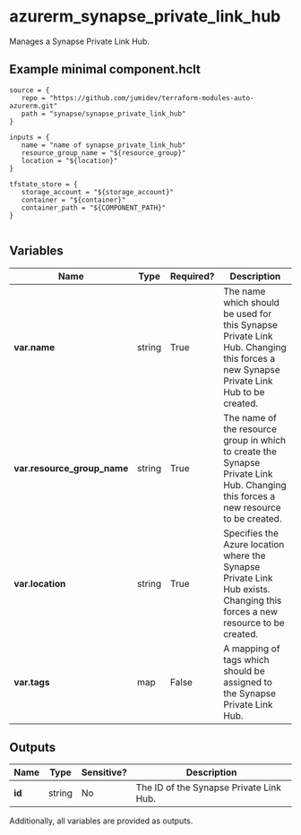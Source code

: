 # azurerm_synapse_private_link_hub

Manages a Synapse Private Link Hub.

## Example minimal component.hclt

```hcl
source = {
   repo = "https://github.com/jumidev/terraform-modules-auto-azurerm.git" 
   path = "synapse/synapse_private_link_hub" 
}

inputs = {
   name = "name of synapse_private_link_hub" 
   resource_group_name = "${resource_group}" 
   location = "${location}" 
}

tfstate_store = {
   storage_account = "${storage_account}" 
   container = "${container}" 
   container_path = "${COMPONENT_PATH}" 
}


```

## Variables

| Name | Type | Required? |  Description |
| ---- | ---- | --------- |  ----------- |
| **var.name** | string | True | The name which should be used for this Synapse Private Link Hub. Changing this forces a new Synapse Private Link Hub to be created. | 
| **var.resource_group_name** | string | True | The name of the resource group in which to create the Synapse Private Link Hub. Changing this forces a new resource to be created. | 
| **var.location** | string | True | Specifies the Azure location where the Synapse Private Link Hub exists. Changing this forces a new resource to be created. | 
| **var.tags** | map | False | A mapping of tags which should be assigned to the Synapse Private Link Hub. | 



## Outputs

| Name | Type | Sensitive? | Description |
| ---- | ---- | --------- | --------- |
| **id** | string | No  | The ID of the Synapse Private Link Hub. | 

Additionally, all variables are provided as outputs.
